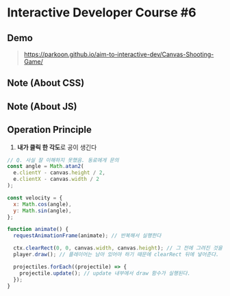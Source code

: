 # Interactive Developer Course #6

## Demo

> https://parkoon.github.io/aim-to-interactive-dev/Canvas-Shooting-Game/

## Note (About CSS)

## Note (About JS)

## Operation Principle

1. **내가 클릭 한 각도**로 공이 생긴다

```javascript
// Q. 사실 잘 이해하지 못했음. 동료에게 문의
const angle = Math.atan2(
  e.clientY - canvas.height / 2,
  e.clientX - canvas.width / 2
);

const velocity = {
  x: Math.cos(angle),
  y: Math.sin(angle),
};
```

```javascript
function animate() {
  requestAnimationFrame(animate); // 반복해서 실행한다

  ctx.clearRect(0, 0, canvas.width, canvas.height); // 그 전에 그려진 것을 지우기 위해 clearRect 메소드를 이용해 캔버스의 모든 드로잉을 지운다.
  player.draw(); // 플레이어는 남아 있어야 하기 때문에 clearRect 뒤에 넣어준다.

  projectiles.forEach((projectile) => {
    projectile.update(); // update 내부에서 draw 함수가 실행된다.
  });
}
```
